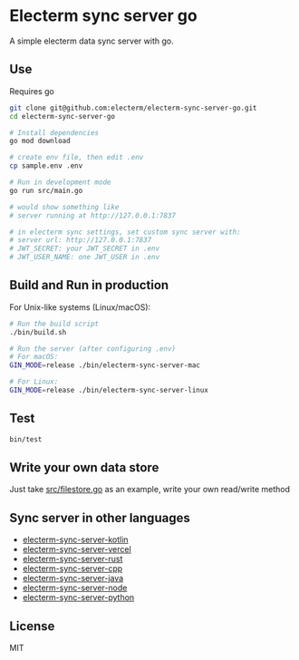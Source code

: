 # Electerm sync server go

A simple electerm data sync server with go.

## Use

Requires go

```bash
git clone git@github.com:electerm/electerm-sync-server-go.git
cd electerm-sync-server-go

# Install dependencies
go mod download

# create env file, then edit .env
cp sample.env .env

# Run in development mode
go run src/main.go

# would show something like
# server running at http://127.0.0.1:7837

# in electerm sync settings, set custom sync server with:
# server url: http://127.0.0.1:7837
# JWT_SECRET: your JWT_SECRET in .env
# JWT_USER_NAME: one JWT_USER in .env
```

## Build and Run in production

For Unix-like systems (Linux/macOS):

```bash
# Run the build script
./bin/build.sh

# Run the server (after configuring .env)
# For macOS:
GIN_MODE=release ./bin/electerm-sync-server-mac

# For Linux:
GIN_MODE=release ./bin/electerm-sync-server-linux
```

## Test

```bash
bin/test
```

## Write your own data store

Just take [src/filestore.go](src/filestore.go) as an example, write your own read/write method

## Sync server in other languages

- [electerm-sync-server-kotlin](https://github.com/electerm/electerm-sync-server-kotlin)
- [electerm-sync-server-vercel](https://github.com/electerm/electerm-sync-server-vercel)
- [electerm-sync-server-rust](https://github.com/electerm/electerm-sync-server-rust)
- [electerm-sync-server-cpp](https://github.com/electerm/electerm-sync-server-cpp)
- [electerm-sync-server-java](https://github.com/electerm/electerm-sync-server-java)
- [electerm-sync-server-node](https://github.com/electerm/electerm-sync-server-node)
- [electerm-sync-server-python](https://github.com/electerm/electerm-sync-server-python)

## License

MIT
